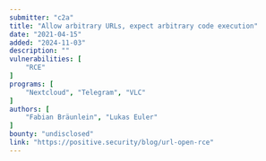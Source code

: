 ```yaml
---
submitter: "c2a"
title: "Allow arbitrary URLs, expect arbitrary code execution"
date: "2021-04-15"
added: "2024-11-03"
description: ""
vulnerabilities: [
    "RCE"
]
programs: [
    "Nextcloud", "Telegram", "VLC"
]
authors: [
    "Fabian Bräunlein", "Lukas Euler"
]
bounty: "undisclosed"
link: "https://positive.security/blog/url-open-rce"
---
```




